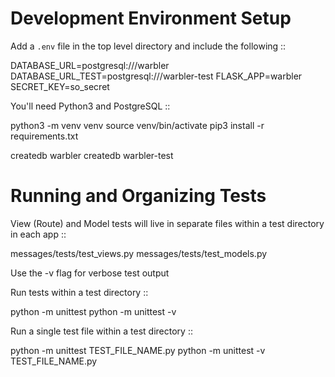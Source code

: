 Development Environment Setup
=============================

Add a `.env` file in the top level directory and include the following ::

  DATABASE_URL=postgresql:///warbler
  DATABASE_URL_TEST=postgresql:///warbler-test
  FLASK_APP=warbler
  SECRET_KEY=so_secret

You'll need Python3 and PostgreSQL ::

  python3 -m venv venv
  source venv/bin/activate
  pip3 install -r requirements.txt

  createdb warbler
  createdb warbler-test



Running and Organizing Tests
============================

View (Route) and Model tests will live in separate files within a test directory
in each app ::

  messages/tests/test_views.py
  messages/tests/test_models.py

Use the -v flag for verbose test output

Run tests within a test directory ::

  python -m unittest
  python -m unittest -v

Run a single test file within a test directory ::

  python -m unittest TEST_FILE_NAME.py
  python -m unittest -v TEST_FILE_NAME.py
